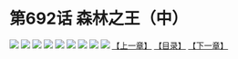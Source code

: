 # 第692话 森林之王（中）
![](https://mhpic.xiaomingtaiji.net/comic/D/斗破苍穹拆分版/692话V/1.jpg-zymk.middle.webp)
![](https://mhpic.xiaomingtaiji.net/comic/D/斗破苍穹拆分版/692话V/2.jpg-zymk.middle.webp)
![](https://mhpic.xiaomingtaiji.net/comic/D/斗破苍穹拆分版/692话V/3.jpg-zymk.middle.webp)
![](https://mhpic.xiaomingtaiji.net/comic/D/斗破苍穹拆分版/692话V/4.jpg-zymk.middle.webp)
![](https://mhpic.xiaomingtaiji.net/comic/D/斗破苍穹拆分版/692话V/5.jpg-zymk.middle.webp)
![](https://mhpic.xiaomingtaiji.net/comic/D/斗破苍穹拆分版/692话V/6.jpg-zymk.middle.webp)
![](https://mhpic.xiaomingtaiji.net/comic/D/斗破苍穹拆分版/692话V/7.jpg-zymk.middle.webp)
![](https://mhpic.xiaomingtaiji.net/comic/D/斗破苍穹拆分版/692话V/8.jpg-zymk.middle.webp)
![](https://mhpic.xiaomingtaiji.net/comic/D/斗破苍穹拆分版/692话V/9.jpg-zymk.middle.webp)
[【上一章】](./691.md)
[【目录】](./READMD.md)
[【下一章】](./693.md)
